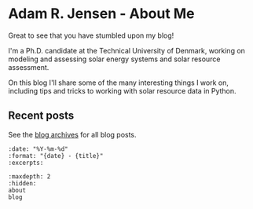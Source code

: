 # Adam R. Jensen - About Me

Great to see that you have stumbled upon my blog!

I'm a Ph.D. candidate at the Technical University of Denmark, working on modeling and assessing solar energy systems and solar resource assessment.

On this blog I'll share some of the many interesting things I work on, including tips and tricks to working with solar resource data in Python.

## Recent posts

See the [blog archives](blog) for all blog posts.

```{postlist}
:date: "%Y-%m-%d"
:format: "{date} - {title}"
:excerpts:
```

```{toctree}
:maxdepth: 2
:hidden:
about
blog
```
